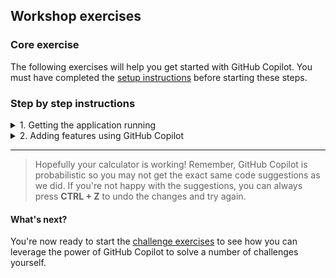 ## Workshop exercises

### Core exercise

The following exercises will help you get started with GitHub Copilot. You must have completed the [setup instructions](<./1. setup.md>) before starting these steps.


### Step by step instructions

<details>
<summary>1. Getting the application running</summary>

**Starting Point**: You should have the repo open in VSCode (or your supported IDE)

1. Press ```CTRL + ` ``` to open the terminal window in VS Code if it is not already open.

2. Enter ```./mvnw spring-boot:run``` in the terminal window and press **ENTER** to run the application.

3. In the pop-up window that appears in the bottom right corner of the Codespace window, click the **Open in Browser** button. This will securely map port 3000 from the Codespace environment (if you're using Codespaces) to your local browser so you can see the running calculator application.

<img width="460" alt="Open in Browser" src="../assets/open%20in%20browser.png">

4. Do some simple calculations to show that the calculator is working as expected.

<img width="460" alt="The Node Calculator" src="../assets/calculator.png">

5. Close the browser window for now and return to the Codespace window.

6. Ensure your focus is in the terminal window and press ``` CTRL + C ``` to stop the application.

</details>

<details>
<summary>2. Adding features using GitHub Copilot</summary>

**TO DO** -  You've been asked to add a new feature to the calculator application.

### Adding the buttons to the calculator UI

1. Open the ```static/index.html``` file in the editor window.

2. Scroll down to where you see the ```<!-- TODO: Buttons -->``` comment

3. Add a new line below this comment and type the following two lines. You should see GitHub Copilot start to autocomplete the second line as you type. When you see this, just press ```TAB``` to accept the completion.

``` <!-- add a button for a power (or exponential) function --> ```
``` <button class="btn" onClick="operationPressed('^')">^</button> ```

Your finished snippet should match the following.

<img width="538" alt="GitHub Copilot suggestions" src="../assets/index-html.png">

### Adding the logic for the new features

5. Open the 
[ArithmeticController.java](../src/main/java/com/copilot/calculator/api/ArithmeticController.java#L16) file in the editor window.

6. Scroll down to where you see the ```// TODO: Add operator``` comment

7. Press **ENTER** at the end of the line that defines the divide function.

8. Start typing the following line and notice that GitHub Copilot should start to offer code completion half way through the word "power" as you're typing. Press **TAB** to accept the suggestion.

```'power':    function(a, b) { return Math.pow(a, b) },```

9. Open the 
[client.js](../src/main/resources/static/client.js#L22) file in the editor window.


10. Scroll down to where you see the ```// TODO: Add operator``` comment (Line 22)

11. Move your cursor to the end of the line 35 (to the right of ```break;``` and press **ENTER**.

GitHub Copilot should display ghost text suggesting the code shown in the following screenshot. Press **TAB** to accept the suggestion.

<img width="353" alt="GitHub Copilot suggestions" src="../assets/case-suggestion.png">

12. Press **ENTER** at the end of the line, then accept the next two lines Copilot suggests.

Your completed addition should match the following.

<img width="376" alt="GitHub Copilot suggestions" src="../assets/Add-operator-completed.png">

13. Press ```CTRL + ` ``` to open the terminal window in VS Code.

14. Enter ```./mvnw spring-boot:run``` in the terminal window and press **ENTER** to run the application.

15. You should test the new button by clicking 3, then the "^" (power) button, then click 2. Click "=" and the result should be 9.

16. Close the browser window, return to the Terminal window in Codespaces and press ```CTRL+C``` to terminate the application.

**Success**, you have enhanced the calculator application using GitHub Copilot!

</details>


---

>Hopefully your calculator is working! Remember, GitHub Copilot is probabilistic so you may not get the exact same code suggestions as we did. If you're not happy with the suggestions, you can always press **CTRL + Z** to undo the changes and try again.


#### What's next?
You're now ready to start the [challenge exercises](<./3. challenge exercises.md>) to see how you can leverage the power of GitHub Copilot to solve a number of challenges yourself.
